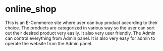 # online_shop
This is an E-Commerce site where user can buy product according to their choice. The products are categorized in various way so the user can sort out their desired product very easily. It also very user friendly. The Admin can control everything from Admin panel. It is also very easy for admin to operate the website from the Admin panel.
